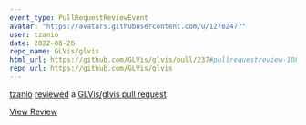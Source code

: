 ```yaml
---
event_type: PullRequestReviewEvent
avatar: "https://avatars.githubusercontent.com/u/1278247?"
user: tzanio
date: 2022-08-26
repo_name: GLVis/glvis
html_url: https://github.com/GLVis/glvis/pull/237#pullrequestreview-1087207015
repo_url: https://github.com/GLVis/glvis
---
```


<a href='https://github.com/tzanio' target='_blank'>tzanio</a> <a href='https://github.com/GLVis/glvis/pull/237#pullrequestreview-1087207015' target='_blank'>reviewed</a> a <a href='https://github.com/GLVis/glvis/pull/237' target='_blank'>GLVis/glvis pull request</a>

<small></small>

<a href='https://github.com/GLVis/glvis/pull/237#pullrequestreview-1087207015' target='_blank'>View Review</a>